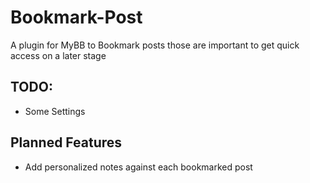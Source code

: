 # Bookmark-Post
A plugin for MyBB to Bookmark posts those are important to get quick access on a later stage

## TODO:
- Some Settings
## Planned Features
- Add personalized notes against each bookmarked post